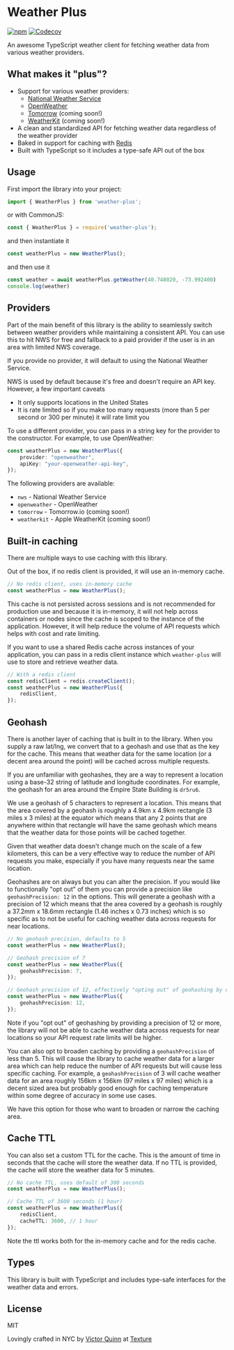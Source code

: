 # Weather Plus

[![npm](https://img.shields.io/npm/v/weather-plus)](https://www.npmjs.com/package/weather-plus) [![Codecov](https://img.shields.io/codecov/c/github/texturehq/weather-plus)](https://codecov.io/gh/texturehq/weather-plus)

An awesome TypeScript weather client for fetching weather data from various weather providers.

## What makes it "plus"?

* Support for various weather providers:
    * [National Weather Service](https://weather-gov.github.io/api/)
    * [OpenWeather](https://openweathermap.org/api)
    * [Tomorrow](https://www.tomorrow.io/) (coming soon!)
    * [WeatherKit](https://developer.apple.com/weatherkit/) (coming soon!)
* A clean and standardized API for fetching weather data regardless of the weather provider
* Baked in support for caching with [Redis](https://redis.io/)
* Built with TypeScript so it includes a type-safe API out of the box

## Usage
First import the library into your project:

```ts
import { WeatherPlus } from 'weather-plus';
```

or with CommonJS:

```ts
const { WeatherPlus } = require('weather-plus');
```

and then instantiate it

```ts
const weatherPlus = new WeatherPlus();
```

and then use it

```ts
const weather = await weatherPlus.getWeather(40.748020, -73.992400)
console.log(weather)
```

## Providers

Part of the main benefit of this library is the ability to seamlessly switch between weather providers while maintaining a consistent API. You can use this to hit NWS for free and fallback to a paid provider if the user is in an area with limited NWS coverage.

If you provide no provider, it will default to using the National Weather Service.

NWS is used by default because it's free and doesn't require an API key. However, a few important caveats
* It only supports locations in the United States
* It is rate limited so if you make too many requests (more than 5 per second or 300 per minute) it will rate limit you

To use a different provider, you can pass in a string key for the provider to the constructor. For example, to use OpenWeather:

```ts
const weatherPlus = new WeatherPlus({
    provider: "openweather",
    apiKey: "your-openweather-api-key",
});
```

The following providers are available:
* `nws` - National Weather Service
* `openweather` - OpenWeather
* `tomorrow` - Tomorrow.io (coming soon!)
* `weatherkit` - Apple WeatherKit (coming soon!)

## Built-in caching

There are multiple ways to use caching with this library.

Out of the box, if no redis client is provided, it will use an in-memory cache.

```ts
// No redis client, uses in-memory cache
const weatherPlus = new WeatherPlus();
```

This cache is not persisted across sessions and is not recommended for production use and because it is in-memory, it will not help across containers or nodes since the cache is scoped to the instance of the application. However, it will help reduce the volume of API requests which helps with cost and rate limiting.

If you want to use a shared Redis cache across instances of your application, you can pass in a redis client instance which `weather-plus` will use to store and retrieve weather data.

```ts
// With a redis client
const redisClient = redis.createClient();
const weatherPlus = new WeatherPlus({
    redisClient,
});
```

## Geohash

There is another layer of caching that is built in to the library. When you supply a raw lat/lng, we convert that to a geohash and use that as the key for the cache. This means that weather data for the same location (or a decent area around the point) will be cached across multiple requests.

If you are unfamiliar with geohashes, they are a way to represent a location using a base-32 string of latitude and longitude coordinates. For example, the geohash for an area around the Empire State Building is `dr5ru6`.

We use a geohash of 5 characters to represent a location. This means that the area covered by a geohash is roughly a 4.9km x 4.9km rectangle (3 miles x 3 miles) at the equator which means that any 2 points that are anywhere within that rectangle will have the same geohash which means that the weather data for those points will be cached together.

Given that weather data doesn't change much on the scale of a few kilometers, this can be a very effective way to reduce the number of API requests you make, especially if you have many requests near the same location.

Geohashes are on always but you can alter the precision. If you would like to functionally "opt out" of them you can provide a precision like `geohashPrecision: 12` in the options. This will generate a geohash with a precision of 12 which means that the area covered by a geohash is roughly a 37.2mm x 18.6mm rectangle (1.46 inches x 0.73 inches) which is so specific as to not be useful for caching weather data across requests for near locations.

```ts
// No geohash precision, defaults to 5
const weatherPlus = new WeatherPlus();

// Geohash precision of 7
const weatherPlus = new WeatherPlus({
    geohashPrecision: 7,
});

// Geohash precision of 12, effectively "opting out" of geohashing by choosing a precision that is so small it doesn't help with caching
const weatherPlus = new WeatherPlus({
    geohashPrecision: 12,
});
```

Note if you "opt out" of geohashing by providing a precision of 12 or more, the library will not be able to cache weather data across requests for near locations so your API request rate limits will be higher.

You can also opt to broaden caching by providing a `geohashPrecision` of less than 5. This will cause the library to cache weather data for a larger area which can help reduce the number of API requests but will cause less specific caching. For example, a `geohashPrecision` of 3 will cache weather data for an area roughly 156km x 156km (97 miles x 97 miles) which is a decent sized area but probably good enough for caching temperature within some degree of accuracy in some use cases. 

We have this option for those who want to broaden or narrow the caching area.

## Cache TTL

You can also set a custom TTL for the cache. This is the amount of time in seconds that the cache will store the weather data. If no TTL is provided, the cache will store the weather data for 5 minutes.

```ts
// No cache TTL, uses default of 300 seconds
const weatherPlus = new WeatherPlus();

// Cache TTL of 3600 seconds (1 hour)
const weatherPlus = new WeatherPlus({
    redisClient,
    cacheTTL: 3600, // 1 hour
});
```

Note the ttl works both for the in-memory cache and for the redis cache.

## Types

This library is built with TypeScript and includes type-safe interfaces for the weather data and errors.

## License

MIT




Lovingly crafted in NYC by [Victor Quinn](https://github.com/victorquinn) at [Texture](https://www.texturehq.com)